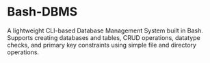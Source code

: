 # Bash-DBMS
A lightweight CLI-based Database Management System built in Bash. Supports creating databases and tables, CRUD operations, datatype checks, and primary key constraints using simple file and directory operations.
